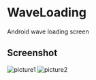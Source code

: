 # WaveLoading
Android wave loading screen

## Screenshot
![picture1](https://user-images.githubusercontent.com/15356308/35527836-9bd54344-055e-11e8-994a-28ea7db1b294.jpg)
![picture2](https://user-images.githubusercontent.com/15356308/35527835-9b9d287e-055e-11e8-9c4a-5d8fc300b278.jpg)

